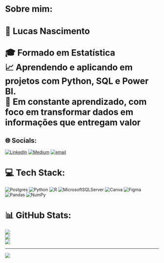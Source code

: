 # Sobre mim:
# 👋 Lucas Nascimento<br><br>🎓 Formado em Estatística<br>📈 Aprendendo e aplicando em projetos com Python, SQL e Power BI.  <br>🚀 Em constante aprendizado, com foco em transformar dados em informações que entregam valor


## 🌐 Socials:
[![LinkedIn](https://img.shields.io/badge/LinkedIn-%230077B5.svg?logo=linkedin&logoColor=white)](https://linkedin.com/in/linkedin.com/in/lucas-nascimento-6088662b2) [![Medium](https://img.shields.io/badge/Medium-12100E?logo=medium&logoColor=white)](https://medium.com/@https://medium.com/@lucasnm2019) [![email](https://img.shields.io/badge/Email-D14836?logo=gmail&logoColor=white)](mailto:luckasmnascimento@gmail.com) 

# 💻 Tech Stack:
![Postgres](https://img.shields.io/badge/postgres-%23316192.svg?style=for-the-badge&logo=postgresql&logoColor=white) ![Python](https://img.shields.io/badge/python-3670A0?style=for-the-badge&logo=python&logoColor=ffdd54) ![R](https://img.shields.io/badge/r-%23276DC3.svg?style=for-the-badge&logo=r&logoColor=white) ![MicrosoftSQLServer](https://img.shields.io/badge/Microsoft%20SQL%20Server-CC2927?style=for-the-badge&logo=microsoft%20sql%20server&logoColor=white) ![Canva](https://img.shields.io/badge/Canva-%2300C4CC.svg?style=for-the-badge&logo=Canva&logoColor=white) ![Figma](https://img.shields.io/badge/figma-%23F24E1E.svg?style=for-the-badge&logo=figma&logoColor=white) ![Pandas](https://img.shields.io/badge/pandas-%23150458.svg?style=for-the-badge&logo=pandas&logoColor=white) ![NumPy](https://img.shields.io/badge/numpy-%23013243.svg?style=for-the-badge&logo=numpy&logoColor=white)
# 📊 GitHub Stats:
![](https://github-readme-stats.vercel.app/api?username=LucasNascimento-LMN&theme=blue_navy&hide_border=true&include_all_commits=false&count_private=false)<br/>
![](https://nirzak-streak-stats.vercel.app/?user=LucasNascimento-LMN&theme=blue_navy&hide_border=true)<br/>
![](https://github-readme-stats.vercel.app/api/top-langs/?username=LucasNascimento-LMN&theme=blue_navy&hide_border=true&include_all_commits=false&count_private=false&layout=compact)

---
[![](https://visitcount.itsvg.in/api?id=LucasNascimento-LMN&icon=0&color=0)](https://visitcount.itsvg.in)

<!-- Proudly created with GPRM ( https://gprm.itsvg.in ) -->

<!--
**LucasNascimento-LMN/LucasNascimento-LMN** is a ✨ _special_ ✨ repository because its `README.md` (this file) appears on your GitHub profile.

Here are some ideas to get you started:

- 🔭 I’m currently working on ...
- 🌱 I’m currently learning ...
- 👯 I’m looking to collaborate on ...
- 🤔 I’m looking for help with ...
- 💬 Ask me about ...
- 📫 How to reach me: ...
- 😄 Pronouns: ...
- ⚡ Fun fact: ...
-->
